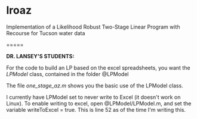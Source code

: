 lroaz
=====

Implementation of a Likelihood Robust Two-Stage Linear Program with Recourse for Tucson water data

=====

**DR. LANSEY'S STUDENTS:**

For the code to build an LP based on the excel spreadsheets, you want the *LPModel* class, contained in the folder @LPModel

The file *one_stage_az.m* shows you the basic use of the LPModel class.

I currently have LPModel set to never write to Excel (it doesn't work on Linux).  To enable writing to excel, open @LPModel/LPModel.m, and set the variable writeToExcel = true.  This is line 52 as of the time I'm writing this.
